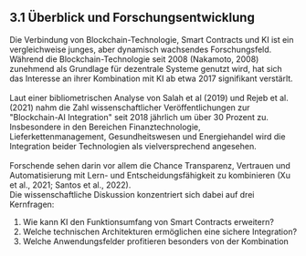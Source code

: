 ## 3.1 Überblick und Forschungsentwicklung
Die Verbindung von Blockchain-Technologie, Smart Contracts und KI ist ein vergleichweise junges, aber dynamisch wachsendes Forschungsfeld. Während die Blockchain-Technologie seit 2008 (Nakamoto, 2008) zunehmend als Grundlage für dezentrale Systeme genutzt wird, hat sich das Interesse an ihrer Kombination mit KI ab etwa 2017 signifikant verstärlt. <br>
<br>
Laut einer bibliometrischen Analyse von Salah et al (2019) und Rejeb et al. (2021) nahm die Zahl wissenschaftlicher Veröffentlichungen zur "Blockchain-AI Integration" seit 2018 jährlich um über 30 Prozent zu. Insbesondere in den Bereichen Finanztechnologie, Lieferkettenmanagement, Gesundheitswesen und Energiehandel wird die Integration beider Technologien als vielversprechend angesehen. <br>
<br>
Forschende sehen darin vor allem die Chance Transparenz, Vertrauen und Automatisierung mit Lern- und Entscheidungsfähigkeit zu kombinieren (Xu et al., 2021; Santos et al., 2022). <br>
Die wissenschaftliche Diskussion konzentriert sich dabei auf drei Kernfragen: <br>
1. Wie kann KI den Funktionsumfang von Smart Contracts erweitern?
2. Welche technischen Architekturen ermöglichen eine sichere Integration?
3. Welche Anwendungsfelder profitieren besonders von der Kombination 

